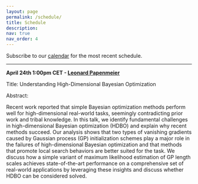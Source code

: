 ```yaml
---
layout: page
permalink: /schedule/
title: Schedule
description: 
nav: true
nav_order: 4
---
```



Subscribe to our [calendar](https://calendar.google.com/calendar/u/2?cid=YXV0b21sc2VtaW5hckBnbWFpbC5jb20) for the most recent schedule.




---------

**April 24th 1:00pm CET - [Leonard Papenmeier](https://leonard.papenmeier.io/)**

Title:  Understanding High-Dimensional Bayesian Optimization

Abstract: 

Recent work reported that simple Bayesian optimization methods perform well for high-dimensional real-world tasks, seemingly contradicting prior work and tribal knowledge. In this talk, we identify fundamental challenges in high-dimensional Bayesian optimization (HDBO) and explain why recent methods succeed. Our analysis shows that two types of vanishing gradients caused by Gaussian process (GP) initialization schemes play a major role in the failures of high-dimensional Bayesian optimization and that methods that promote local search behaviors are better suited for the task. We discuss how a simple variant of maximum likelihood estimation of GP length scales achieves state-of-the-art performance on a comprehensive set of real-world applications by leveraging these insights and discuss whether HDBO can be considered solved.



